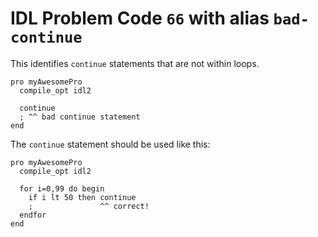 # IDL Problem Code `66` with alias `bad-continue`

This identifies `continue` statements that are not within loops.

```idl
pro myAwesomePro
  compile_opt idl2

  continue
  ; ^^ bad continue statement
end
```

The `continue` statement should be used like this:

```idl
pro myAwesomePro
  compile_opt idl2

  for i=0,99 do begin
    if i lt 50 then continue
    ;               ^^ correct!
  endfor
end
```
